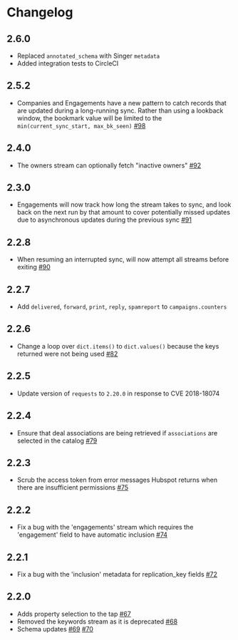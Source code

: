 # Changelog

## 2.6.0
  * Replaced `annotated_schema` with Singer `metadata`
  * Added integration tests to CircleCI

## 2.5.2
  * Companies and Engagements have a new pattern to catch records that are updated during a long-running sync. Rather than using a lookback window, the bookmark value will be limited to the `min(current_sync_start, max_bk_seen)` [#98](https://github.com/singer-io/tap-hubspot/pull/98)

## 2.4.0
  * The owners stream can optionally fetch "inactive owners" [#92](https://github.com/singer-io/tap-hubspot/pull/92)

## 2.3.0
  * Engagements will now track how long the stream takes to sync, and look back on the next run by that amount to cover potentially missed updates due to asynchronous updates during the previous sync [#91](https://github.com/singer-io/tap-hubspot/pull/91)

## 2.2.8
  * When resuming an interrupted sync, will now attempt all streams before exiting [#90](https://github.com/singer-io/tap-hubspot/pull/90)

## 2.2.7
  * Add `delivered`, `forward`, `print`, `reply`, `spamreport` to `campaigns.counters`

## 2.2.6
  * Change a loop over `dict.items()` to `dict.values()` because the keys returned were not being used [#82](https://github.com/singer-io/tap-hubspot/pull/82)

## 2.2.5
  * Update version of `requests` to `2.20.0` in response to CVE 2018-18074

## 2.2.4
  * Ensure that deal associations are being retrieved if `associations` are selected in the catalog [#79](https://github.com/singer-io/tap-hubspot/pull/79)

## 2.2.3
  * Scrub the access token from error messages Hubspot returns when there are insufficient permissions [#75](https://github.com/singer-io/tap-hubspot/pull/75)

## 2.2.2
  * Fix a bug with the 'engagements' stream which requires the 'engagement' field to have automatic inclusion [#74](https://github.com/singer-io/tap-hubspot/pull/74)

## 2.2.1
  * Fix a bug with the 'inclusion' metadata for replication_key fields [#72](https://github.com/singer-io/tap-hubspot/pull/72)

## 2.2.0
  * Adds property selection to the tap [#67](https://github.com/singer-io/tap-hubspot/pull/67)
  * Removed the keywords stream as it is deprecated [#68](https://github.com/singer-io/tap-hubspot/pull/68)
  * Schema updates [#69](https://github.com/singer-io/tap-hubspot/pull/69) [#70](https://github.com/singer-io/tap-hubspot/pull/70)
